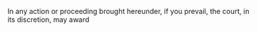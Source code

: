 In any action or proceeding brought hereunder, if you prevail, the court, in its discretion, may award
